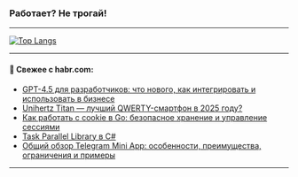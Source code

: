 ### Работает? Не трогай!

---
<!--
#### 🛠️ Technical stack:

![Java](https://img.shields.io/badge/Java-informational?logo=Oracle&style=flat&logoColor=white&color=FF4500)
![Kotlin](https://img.shields.io/badge/Kotlin-informational?logo=Kotlin&style=flat&logoColor=white&color=774D97)
![TS](https://img.shields.io/badge/TypeScript-informational?logo=typeScript&style=flat&logoColor=black&color=017acc)
![Python](https://img.shields.io/badge/Python-informational?logo=Python&style=flat&logoColor=black&color=ffdd54) <br>
![Spring](https://img.shields.io/badge/Spring-informational?logo=Spring&style=flat&logoColor=white&color=6DB33F) 
![SpringBoot](https://img.shields.io/badge/SpringBoot-informational?logo=SpringBoot&style=flat&logoColor=white&color=6DB33F)
![Nest](https://img.shields.io/badge/NestJS-informational?logo=NestJS&style=flat&logoColor=white&color=E0234E) 
![NodeJS](https://img.shields.io/badge/NodeJS-informational?logo=node.js&style=flat&logoColor=white&color=70A760)<br>
![PostgreSQL](https://img.shields.io/badge/PostgreSQL-informational?logo=PostgreSQL&style=flat&logoColor=white&color=DAA520)
![MongoDB](https://img.shields.io/badge/MongoDB-informational?logo=MongoDB&style=flat&logoColor=white&color=870000)
![Apache](https://img.shields.io/badge/Apache-informational?logo=apache&style=flat&logoColor=white&color=f74e28)

___ 
-->

<!--- #### 🛠️ : --->

[![Top Langs](https://github-readme-stats-82jvfl3w3-advtsettinggmailcoms-projects.vercel.app/api/top-langs/?username=zloylis&langs_count=10&hide_title=true&title_color=e6edf3&size_weight=0.5&count_weight=0.5&layout=compact&hide_progress=true&hide_border=true&theme=dracula)](https://github.com/zloylis)

<!---


####  :octocat:&nbsp;&nbsp; Статистика:

![GitHub stats](https://github-readme-stats-u2qms2cxw-advtsettinggmailcoms-projects.vercel.app/api?username=zloylis&show_icons=true&hide_border=true&theme=dracula&title_color=e6edf3&include_all_commits=true&count_private=true&hide_rank=false&hide_title=true&rank_icon=github)
-->
---

#### 💬 Свежее с habr.com:

<!-- BLOG-POST-LIST:START -->
- [GPT-4.5 для разработчиков: что нового, как интегрировать и использовать в бизнесе](https://habr.com/ru/articles/887032/?utm_source=habrahabr&utm_medium=rss&utm_campaign=887032)
- [Unihertz Titan — лучший QWERTY-смартфон в 2025 году?](https://habr.com/ru/companies/timeweb/articles/886226/?utm_source=habrahabr&utm_medium=rss&utm_campaign=886226)
- [Как работать с cookie в Go: безопасное хранение и управление сессиями](https://habr.com/ru/articles/887014/?utm_source=habrahabr&utm_medium=rss&utm_campaign=887014)
- [Task Parallel Library в C#](https://habr.com/ru/companies/otus/articles/886578/?utm_source=habrahabr&utm_medium=rss&utm_campaign=886578)
- [Общий обзор Telegram Mini App: особенности, преимущества, ограничения и примеры](https://habr.com/ru/articles/886864/?utm_source=habrahabr&utm_medium=rss&utm_campaign=886864)
<!-- BLOG-POST-LIST:END -->

---
